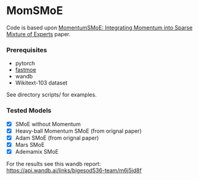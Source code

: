 # MomSMoE

Code is based upon [MomentumSMoE: Integrating Momentum into Sparse Mixture of Experts](https://arxiv.org/abs/2410.14574) paper.

### Prerequisites

- pytorch
- [fastmoe](https://github.com/laekov/fastmoe)
- wandb
- Wikitext-103 dataset

See directory scripts/ for examples.

### Tested Models
- [x] SMoE without Momentum
- [x] Heavy-ball Momentum SMoE (from orignal paper)
- [x] Adam SMoE (from orignal paper)
- [x] Mars SMoE
- [x] Ademamix SMoE

For the results see this wandb report: https://api.wandb.ai/links/bigesod536-team/m6j5jd8f
